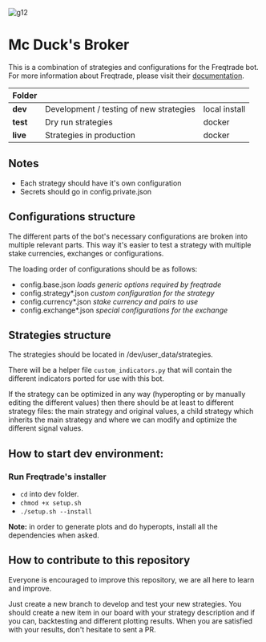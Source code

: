 ![g12](https://user-images.githubusercontent.com/1235670/122944929-7f49a080-d378-11eb-9af9-a1525bcc6a18.png)
# Mc Duck's Broker

This is a combination of strategies and configurations for the Freqtrade bot.
For more information about Freqtrade, please visit their [documentation](https://www.freqtrade.io/).

Folder | &nbsp; | &nbsp;
---- | ---- | ----
**dev**|Development / testing of new strategies | local install
**test** | Dry run strategies | docker
**live** | Strategies in production | docker

## Notes
* Each strategy should have it's own configuration
* Secrets should go in config.private.json

## Configurations structure
The different parts of the bot's necessary configurations are broken into multiple relevant parts. This way it's easier to test a strategy with multiple stake currencies, exchanges or configurations.

The loading order of configurations should be as follows:
* config.base.json *loads generic options required by freqtrade*
* config.strategy*.json *custom configuration for the strategy*
* config.currency*.json *stake currency and pairs to use*
* config.exchange*.json *special configurations for the exchange*

## Strategies structure
The strategies should be located in /dev/user_data/strategies.

There will be a helper file ```custom_indicators.py``` that will contain the different indicators ported for use with this bot.

If the strategy can be optimized in any way (hyperopting or by manually editing the different values) then there should be at least to different strategy files: the main strategy and original values, a child strategy which inherits the main strategy and where we can modify and optimize the different signal values.


## How to start dev environment:

### Run Freqtrade's installer
* ```cd``` into dev folder.
* ```chmod +x setup.sh``` 
* ```./setup.sh --install```

**Note:** in order to generate plots and do hyperopts, install all the dependencies when asked.

## How to contribute to this repository

Everyone is encouraged to improve this repository, we are all here to learn and improve.

Just create a new branch to develop and test your new strategies.
You should create a new item in our board with your strategy description and if you can, backtesting and different plotting results. 
When you are satisfied with your results, don't hesitate to sent a PR.
